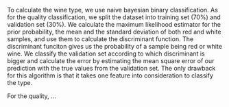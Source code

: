 To calculate the wine type, we use naive bayesian binary classification. As for the quality classification, we split the dataset into training set (70%) and validation set (30%). We calculate the maximum likelihood estimator for the prior probability, the mean and the standard deviation of both red and white samples, and use them to calculate the discriminant function. The discriminant funciton gives us the probability of a sample being red or white wine. We classify the validation set according to which discriminant is bigger and calculate the error by estimating the mean square error of our prediction with the true values from the validation set. The only drawback for this algorithm is that it takes one feature into consideration to classify the type.

For the quality, ...
